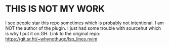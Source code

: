 # THIS IS NOT MY WORK

I see people star this repo sometimes which is probably not intentional.
I am NOT the author of the plugin.
I just had some trouble with sourcehut which is why I put it on GH.
Link to the original repo:
https://git.sr.ht/~whynothugo/lsp_lines.nvim
